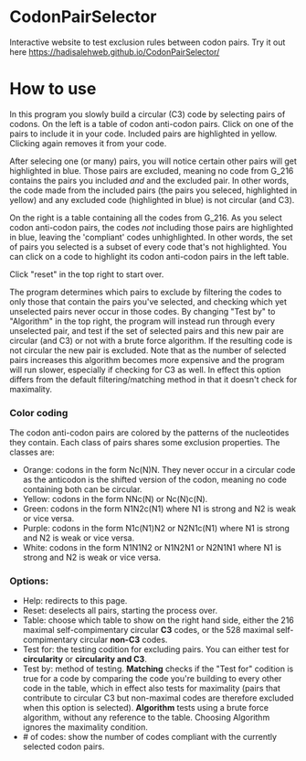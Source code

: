 # CodonPairSelector
Interactive website to test exclusion rules between codon pairs. Try it out here https://hadisalehweb.github.io/CodonPairSelector/
# How to use
In this program you slowly build a circular (C3) code by selecting pairs of codons. On the left is a table of codon anti-codon pairs. Click on one of the pairs to include it in your code. Included pairs are highlighted in yellow. Clicking again removes it from your code.

After selecing one (or many) pairs, you will notice certain other pairs will get highlighted in blue. Those pairs are excluded, meaning no code from G_216 contains the pairs you included *and* and the excluded pair. In other words, the code made from the included pairs (the pairs you seleced, highlighted in yellow) and any excluded code (highlighted in blue) is not circular (and C3).

On the right is a table containing all the codes from G_216. As you select codon anti-codon pairs, the codes *not* including those pairs are highlighted in blue, leaving the 'compliant' codes unhighlighted. In other words, the set of pairs you selected is a subset of every code that's not highlighted. You can click on a code to highlight its codon anti-codon pairs in the left table.

Click "reset" in the top right to start over.

The program determines which pairs to exclude by filtering the codes to only those that contain the pairs you've selected, and checking which yet unselected pairs never occur in those codes. By changing "Test by" to "Algorithm" in the top right, the program will instead run through every unselected pair, and test if the set of selected pairs and this new pair are circular (and C3) or not with a brute force algorithm. If the resulting code is not circular the new pair is excluded. Note that as the number of selected pairs increases this algorithm becomes more expensive and the program will run slower, especially if checking for C3 as well. In effect this option differs from the default filtering/matching method in that it doesn't check for maximality.

### Color coding
The codon anti-codon pairs are colored by the patterns of the nucleotides they contain. Each class of pairs shares some exclusion properties. The classes are:
- Orange: codons in the form Nc(N)N. They never occur in a circular code as the anticodon is the shifted version of the codon, meaning no code containing both can be circular.
- Yellow: codons in the form NNc(N) or Nc(N)c(N).
- Green: codons in the form N1N2c(N1) where N1 is strong and N2 is weak or vice versa.
- Purple: codons in the form N1c(N1)N2 or N2N1c(N1) where N1 is strong and N2 is weak or vice versa.
- White: codons in the form N1N1N2 or N1N2N1 or N2N1N1 where N1 is strong and N2 is weak or vice versa.


### Options:
- Help: redirects to this page.
- Reset: deselects all pairs, starting the process over.
- Table: choose which table to show on the right hand side, either the 216 maximal self-compimentary circular __C3__ codes, or the 528 maximal self-compimentary circular __non-C3__ codes.
- Test for: the testing codition for excluding pairs. You can either test for __circularity__ or __circularity and C3__.
- Test by: method of testing. __Matching__ checks if the "Test for" codition is true for a code by comparing the code you're building to every other code in the table, which in effect also tests for maximality (pairs that contribute to circular C3 but non-maximal codes are therefore excluded when this option is selected). __Algorithm__ tests using a brute force algorithm, without any reference to the table. Choosing Algorithm ignores the maximality condition.
- \# of codes: show the number of codes compliant with the currently selected codon pairs.